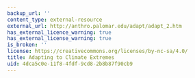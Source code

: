 ```yaml
---
backup_url: ''
content_type: external-resource
external_url: http://anthro.palomar.edu/adapt/adapt_2.htm
has_external_licence_warning: true
has_external_license_warning: true
is_broken: ''
license: https://creativecommons.org/licenses/by-nc-sa/4.0/
title: Adapting to Climate Extremes
uid: 4dca5c0e-11f8-4fdf-9cd8-2b8b87f90cb9
---
```

